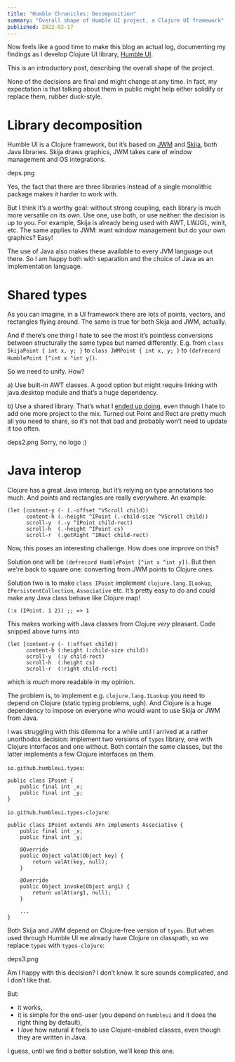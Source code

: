 ```yaml
---
title: "Humble Chronicles: Decomposition"
summary: "Overall shape of Humble UI project, a Clojure UI framework"
published: 2022-02-17
---
```


Now feels like a good time to make this blog an actual log, documenting my findings as I develop Clojure UI library, [Humble UI](https://github.com/HumbleUI/HumbleUI/).

This is an introductory post, describing the overall shape of the project.

None of the decisions are final and might change at any time. In fact, my expectation is that talking about them in public might help either solidify or replace them, rubber duck-style.

# Library decomposition

Humble UI is a Clojure framework, but it’s based on [JWM](https://github.com/HumbleUI/JWM/) and [Skija](https://github.com/HumbleUI/Skija/), both Java libraries. Skija draws graphics, JWM takes care of window management and OS integrations.

deps.png

Yes, the fact that there are three libraries instead of a single monolithic package makes it harder to work with.

But I think it’s a worthy goal: without strong coupling, each library is much more versatile on its own. Use one, use both, or use neither: the decision is up to you. For example, Skija is already being used with AWT, LWJGL, winit, etc. The same applies to JWM: want window management but do your own graphics? Easy!

The use of Java also makes these available to every JVM language out there. So I am happy both with separation and the choice of Java as an implementation language.

# Shared types

As you can imagine, in a UI framework there are lots of points, vectors, and rectangles flying around. The same is true for both Skija and JWM, actually.

And if there’s one thing I hate to see the most it’s pointless conversions between structurally the same types but named differently.  E.g. from `class SkijaPoint { int x, y; }` to `class JWMPoint { int x, y; }` to `(defrecord HumblePoint [^int x ^int y])`.

So we need to unify. How?

a) Use built-in AWT classes. A good option but might require linking with java.desktop module and that’s a huge dependency.

b) Use a shared library. That’s what I [ended up doing](https://github.com/HumbleUI/Types), even though I hate to add one more project to the mix. Turned out Point and Rect are pretty much all you need to share, so it’s not that bad and probably won’t need to update it too often.

deps2.png
Sorry, no logo :)


# Java interop

Clojure has a great Java interop, but it’s relying on type annotations too much. And points and rectangles are really everywhere. An example:

```
(let [content-y (- (.-offset ^VScroll child))
      content-h (.-height ^IPoint (.-child-size ^VScroll child))
      scroll-y  (.-y ^IPoint child-rect)
      scroll-h  (.-height ^IPoint cs)
      scroll-r  (.getRight ^IRect child-rect)
```

Now, this poses an interesting challenge. How does one improve on this?

Solution one will be `(defrecord HumblePoint [^int x ^int y])`. But then we're back to square one: converting from JWM points to Clojure ones.

Solution two is to make `class IPoint` implement `clojure.lang.ILookup`, `IPersistentCollection`, `Associative` etc. It’s pretty easy to do and could make any Java class behave like Clojure map!

```
(:x (IPoint. 1 2)) ;; => 1
```

This makes working with Java classes from Clojure _very_ pleasant. Code snipped above turns into

```
(let [content-y (- (:offset child))
      content-h (:height (:child-size child))
      scroll-y  (:y child-rect)
      scroll-h  (:height cs)
      scroll-r  (:right child-rect)
```

which is _much_ more readable in my opinion.

The problem is, to implement e.g. `clojure.lang.ILookup` you need to depend on Clojure (static typing problems, ugh). And Clojure is a huge dependency to impose on everyone who would want to use Skija or JWM from Java.

I was struggling with this dilemma for a while until I arrived at a rather unorthodox decision: implement two versions of `types` library, one with Clojure interfaces and one without. Both contain the same classes, but the latter implements a few Clojure interfaces on them.

`io.github.humbleui.types`:

```
public class IPoint {
    public final int _x;
    public final int _y;
}
```

`io.github.humbleui.types-clojure`:

```
public class IPoint extends AFn implements Associative {
    public final int _x;
    public final int _y;

    @Override
    public Object valAt(Object key) {
        return valAt(key, null);
    }

    @Override
    public Object invoke(Object arg1) {
        return valAt(arg1, null);
    }

    ...
}
```

Both Skija and JWM depend on Clojure-free version of `types`. But when used through Humble UI we already have Clojure on classpath, so we replace `types` with `types-clojure`:

deps3.png

Am I happy with this decision? I don’t know. It sure sounds complicated, and I don’t like that.

But:

- it works,
- it is simple for the end-user (you depend on `humbleui` and it does the right thing by default),
- I _love_ how natural it feels to use Clojure-enabled classes, even though they are written in Java.

I guess, until we find a better solution, we’ll keep this one.